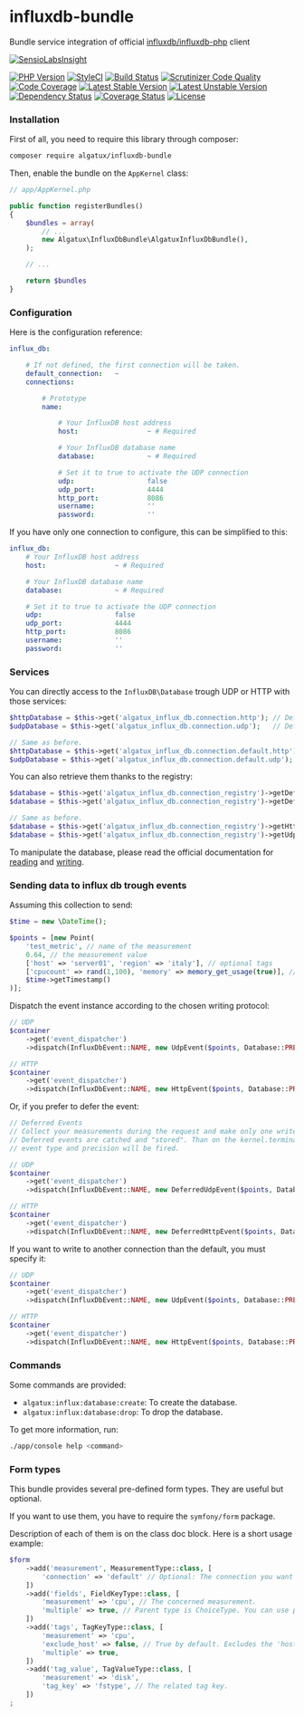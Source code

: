 # influxdb-bundle

Bundle service integration of official [influxdb/influxdb-php](https://github.com/influxdata/influxdb-php) client

[![SensioLabsInsight](https://insight.sensiolabs.com/projects/ecdd3130-abb1-4e63-bb92-20c52838aade/mini.png)](https://insight.sensiolabs.com/projects/ecdd3130-abb1-4e63-bb92-20c52838aade)

[![PHP Version](https://img.shields.io/badge/PHP-%5E7.0-blue.svg)](https://img.shields.io/badge/PHP-%5E7.0-blue.svg) [![StyleCI](https://styleci.io/repos/50687578/shield)](https://styleci.io/repos/50687578) [![Build Status](https://travis-ci.org/Algatux/influxdb-bundle.svg?branch=master)](https://travis-ci.org/Algatux/influxdb-bundle) [![Scrutinizer Code Quality](https://scrutinizer-ci.com/g/Algatux/influxdb-bundle/badges/quality-score.png?b=master)](https://scrutinizer-ci.com/g/Algatux/influxdb-bundle/?branch=master) [![Code Coverage](https://scrutinizer-ci.com/g/Algatux/influxdb-bundle/badges/coverage.png?b=master)](https://scrutinizer-ci.com/g/Algatux/influxdb-bundle/?branch=master)
[![Latest Stable Version](https://poser.pugx.org/algatux/influxdb-bundle/v/stable)](https://packagist.org/packages/algatux/influxdb-bundle) [![Latest Unstable Version](https://poser.pugx.org/algatux/influxdb-bundle/v/unstable)](https://packagist.org/packages/algatux/influxdb-bundle) [![Dependency Status](https://www.versioneye.com/user/projects/57a33e821dadcb004272cfc0/badge.svg?style=flat-square)](https://www.versioneye.com/user/projects/57a33e821dadcb004272cfc0) [![Coverage Status](https://coveralls.io/repos/github/Algatux/influxdb-bundle/badge.svg?branch=master)](https://coveralls.io/github/Algatux/influxdb-bundle?branch=master)  [![License](https://poser.pugx.org/algatux/influxdb-bundle/license)](https://packagist.org/packages/algatux/influxdb-bundle)

### Installation

First of all, you need to require this library through composer:

```bash
composer require algatux/influxdb-bundle
```

Then, enable the bundle on the `AppKernel` class:

```php
// app/AppKernel.php

public function registerBundles()
{
    $bundles = array(
        // ...
        new Algatux\InfluxDbBundle\AlgatuxInfluxDbBundle(),
    );

    // ...

    return $bundles
}
```

### Configuration

Here is the configuration reference:

```yaml
influx_db:

    # If not defined, the first connection will be taken.
    default_connection:   ~
    connections:

        # Prototype
        name:

            # Your InfluxDB host address
            host:                 ~ # Required

            # Your InfluxDB database name
            database:             ~ # Required

            # Set it to true to activate the UDP connection
            udp:                  false
            udp_port:             4444
            http_port:            8086
            username:             ''
            password:             ''
```

If you have only one connection to configure, this can be simplified to this:

```yaml
influx_db:
    # Your InfluxDB host address
    host:                 ~ # Required

    # Your InfluxDB database name
    database:             ~ # Required

    # Set it to true to activate the UDP connection
    udp:                  false
    udp_port:             4444
    http_port:            8086
    username:             ''
    password:             ''
```

### Services

You can directly access to the `InfluxDB\Database` trough UDP or HTTP with those services:

```php
$httpDatabase = $this->get('algatux_influx_db.connection.http'); // Default HTTP connection
$udpDatabase = $this->get('algatux_influx_db.connection.udp');   // Default HTTP connection

// Same as before.
$httpDatabase = $this->get('algatux_influx_db.connection.default.http');
$udpDatabase = $this->get('algatux_influx_db.connection.default.udp');
```

You can also retrieve them thanks to the registry:

```php
$database = $this->get('algatux_influx_db.connection_registry')->getDefaultHttpConnection();
$database = $this->get('algatux_influx_db.connection_registry')->getDefaultUdpConnection();

// Same as before.
$database = $this->get('algatux_influx_db.connection_registry')->getHttpConnection('default');
$database = $this->get('algatux_influx_db.connection_registry')->getUdpConnection('default');
```

To manipulate the database, please read the official documentation
for [reading](https://github.com/influxdata/influxdb-php#reading)
and [writing](https://github.com/influxdata/influxdb-php#writing-data).

### Sending data to influx db trough events

Assuming this collection to send:

```php
$time = new \DateTime();

$points = [new Point(
    'test_metric', // name of the measurement
    0.64, // the measurement value
    ['host' => 'server01', 'region' => 'italy'], // optional tags
    ['cpucount' => rand(1,100), 'memory' => memory_get_usage(true)], // optional additional fields
    $time->getTimestamp()
)];
```

Dispatch the event instance according to the chosen writing protocol:

```php
// UDP
$container
    ->get('event_dispatcher')
    ->dispatch(InfluxDbEvent::NAME, new UdpEvent($points, Database::PRECISION_SECONDS));

// HTTP
$container
    ->get('event_dispatcher')
    ->dispatch(InfluxDbEvent::NAME, new HttpEvent($points, Database::PRECISION_SECONDS));
```

Or, if you prefer to defer the event:

```php
// Deferred Events
// Collect your measurements during the request and make only one write to influxdb.
// Deferred events are catched and "stored". Than on the kernel.terminate event one write per
// event type and precision will be fired.

// UDP
$container
    ->get('event_dispatcher')
    ->dispatch(InfluxDbEvent::NAME, new DeferredUdpEvent($points, Database::PRECISION_SECONDS));

// HTTP
$container
    ->get('event_dispatcher')
    ->dispatch(InfluxDbEvent::NAME, new DeferredHttpEvent($points, Database::PRECISION_SECONDS));
```

If you want to write to another connection than the default, you must specify it:

```php
// UDP
$container
    ->get('event_dispatcher')
    ->dispatch(InfluxDbEvent::NAME, new UdpEvent($points, Database::PRECISION_SECONDS, 'other_connection'));

// HTTP
$container
    ->get('event_dispatcher')
    ->dispatch(InfluxDbEvent::NAME, new HttpEvent($points, Database::PRECISION_SECONDS, 'other_connection'));
```

### Commands

Some commands are provided:

* `algatux:influx:database:create`: To create the database.
* `algatux:influx:database:drop`: To drop the database.

To get more information, run:

```bash
./app/console help <command>
```

### Form types

This bundle provides several pre-defined form types. They are useful but optional.

If you want to use them, you have to require the `symfony/form` package.

Description of each of them is on the class doc block. Here is a short usage example:

```php
$form
    ->add('measurement', MeasurementType::class, [
        'connection' => 'default' // Optional: The connection you want to use.
    ])
    ->add('fields', FieldKeyType::class, [
        'measurement' => 'cpu', // The concerned measurement.
        'multiple' => true, // Parent type is ChoiceType. You can use parent option like multiple.
    ])
    ->add('tags', TagKeyType::class, [
        'measurement' => 'cpu',
        'exclude_host' => false, // True by default. Excludes the 'host' choice value.
        'multiple' => true,
    ])
    ->add('tag_value', TagValueType::class, [
        'measurement' => 'disk',
        'tag_key' => 'fstype', // The related tag key.
    ])
;
```
